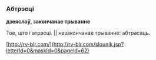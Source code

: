 ### Абтрэсці
**дзеяслоў, закончанае трыванне**

Тое, што і атрэсці. || незакончанае трыванне: абтрасаць.

<a rel="author">[http://rv-blr.com/](http://rv-blr.com/slounik.jsp?letterId=0&maskId=0&pageId=62)</a>
